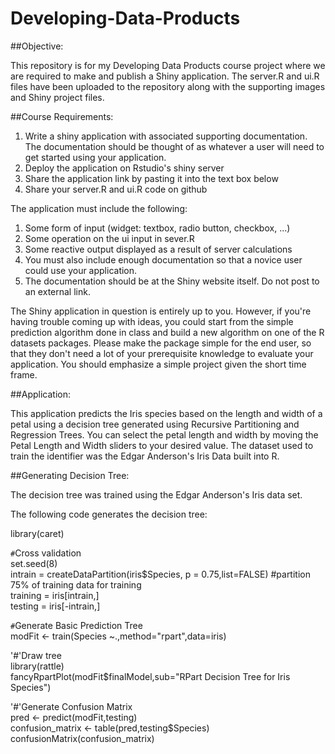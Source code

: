 # Developing-Data-Products

##Objective:

This repository is for my Developing Data Products course project where we are required to make and publish a Shiny application.  The server.R and ui.R files have been uploaded to the repository along with the supporting images and Shiny project files.

##Course Requirements:

1.  Write a shiny application with associated supporting documentation. The documentation should be thought of as whatever a user will need to get started using your application.
2.  Deploy the application on Rstudio's shiny server
3.  Share the application link by pasting it into the text box below
4.  Share your server.R and ui.R code on github

The application must include the following:

1.  Some form of input (widget: textbox, radio button, checkbox, ...)
2.  Some operation on the ui input in sever.R
3.  Some reactive output displayed as a result of server calculations
4.  You must also include enough documentation so that a novice user could use your application.
5.  The documentation should be at the Shiny website itself. Do not post to an external link.

The Shiny application in question is entirely up to you. However, if you're having trouble coming up with ideas, you could start from the simple prediction algorithm done in class and build a new algorithm on one of the R datasets packages. Please make the package simple for the end user, so that they don't need a lot of your prerequisite knowledge to evaluate your application. You should emphasize a simple project given the short time frame. 

##Application:

This application predicts the Iris species based on the length and width of a petal using a decision tree generated using Recursive Partitioning and Regression Trees. You can select the petal length and width by moving the Petal Length and Width sliders to your desired value. The dataset used to train the identifier was the Edgar Anderson's Iris Data built into R.

##Generating Decision Tree:

The decision tree was trained using the Edgar Anderson's Iris data set.

The following code generates the decision tree:

library(caret)

`#`Cross validation <br>
set.seed(8) <br>
intrain = createDataPartition(iris$Species, p = 0.75,list=FALSE)   #partition 75% of training data for training <br>
training = iris[intrain,] <br>
testing = iris[-intrain,]

`#`Generate Basic Prediction Tree <br>
modFit <- train(Species ~.,method="rpart",data=iris)

'#'Draw tree <br>
library(rattle) <br>
fancyRpartPlot(modFit$finalModel,sub="RPart Decision Tree for Iris Species")

'#'Generate Confusion Matrix <br>
pred <- predict(modFit,testing) <br>
confusion_matrix <- table(pred,testing$Species) <br>
confusionMatrix(confusion_matrix)
